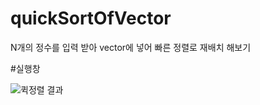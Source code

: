 # quickSortOfVector
N개의 정수를 입력 받아 vector에 넣어 빠른 정렬로 재배치 해보기



#실행창


![퀵정렬 결과](https://user-images.githubusercontent.com/68893329/206371309-c20c1db1-56a5-4027-8710-9fc11ed4f0c5.png)
